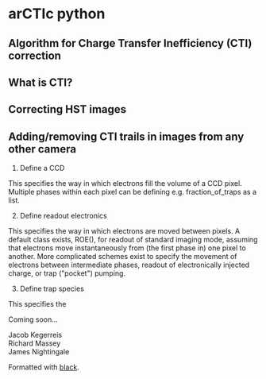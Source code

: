 arCTIc python
=============

Algorithm for Charge Transfer Inefficiency (CTI) correction
-----------------------------------------------------------

What is CTI?
------------


Correcting HST images
---------------------

Adding/removing CTI trails in images from any other camera
----------------------------------------------------------

1) Define a CCD

This specifies the way in which electrons fill the volume of a CCD pixel. 
Multiple phases within each pixel can be defining e.g. fraction_of_traps as a list.

2) Define readout electronics

This specifies the way in which electrons are moved between pixels. 
A default class exists, ROE(), for readout of standard imaging mode, assuming that electrons move instantaneously from (the first phase in) one pixel to another.
More complicated schemes exist to specify the movement of electrons between intermediate phases, readout of electronically injected charge, or trap ("pocket") pumping.

3) Define trap species

This specifies the 

Coming soon...





Jacob Kegerreis  
Richard Massey  
James Nightingale  

Formatted with [black](https://github.com/psf/black).
